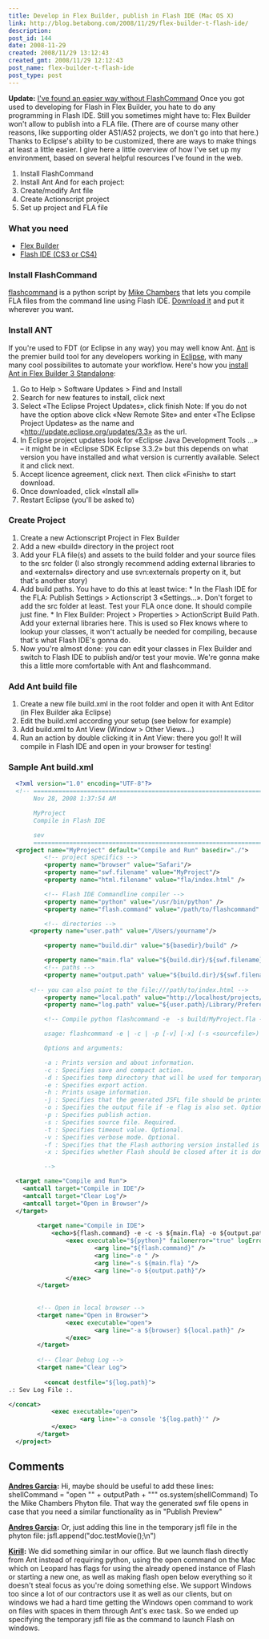 ```yaml
---
title: Develop in Flex Builder, publish in Flash IDE (Mac OS X)
link: http://blog.betabong.com/2008/11/29/flex-builder-t-flash-ide/
description: 
post_id: 144
date: 2008-11-29
created: 2008/11/29 13:12:43
created_gmt: 2008/11/29 12:12:43
post_name: flex-builder-t-flash-ide
post_type: post
---
```



**Update:** [I've found an easier way without FlashCommand](/2008/12/03/test-movie-from-flex-to-flash-easy-way/) Once you got used to developing for Flash in Flex Builder, you hate to do any programming in Flash IDE. Still you sometimes might have to: Flex Builder won't allow to publish into a FLA file. (There are of course many other reasons, like supporting older AS1/AS2 projects, we don't go into that here.) Thanks to Eclipse's ability to be customized, there are ways to make things at least a little easier. I give here a little overview of how I've set up my environment, based on several helpful resources I've found in the web. 

  1. Install FlashCommand
  2. Install Ant
And for each project: 
  1. Create/modify Ant file
  2. Create Actionscript project
  3. Set up project and FLA file

### What you need

  * [Flex Builder](http://www.adobe.com/products/flex/)
  * [Flash IDE (CS3 or CS4)](http://www.adobe.com/products/flash/)

### Install FlashCommand

[flashcommand](http://www.mikechambers.com/blog/2008/05/02/flashcommand-for-os-x-updated-to-work-with-flash-cs3/) is a python script by [Mike Chambers](http://www.mikechambers.com/blog/) that lets you compile FLA files from the command line using Flash IDE. [Download it](http://code.google.com/p/flashcommand/downloads/list) and put it wherever you want. 

### Install ANT

If you're used to FDT (or Eclipse in any way) you may well know Ant. [Ant](http://en.wikipedia.org/wiki/Apache_Ant) is the premier build tool for any developers working in [Eclipse](http://www.eclipse.org/), with many many cool possibilites to automate your workflow. Here's how you [install Ant in Flex Builder 3 Standalone](http://blog.jodybrewster.net/2008/04/09/installing-ant-in-flex-builder-3/): 

  1. Go to Help > Software Updates > Find and Install
  2. Search for new features to install, click next
  3. Select «The Eclipse Project Updates», click finish Note: If you do not have the option above click «New Remote Site» and enter «The Eclipse Project Updates» as the name and «http://update.eclipse.org/updates/3.3» as the url.
  4. In Eclipse project updates look for «Eclipse Java Development Tools ...» – it might be in «Eclipse SDK Eclipse 3.3.2» but this depends on what version you have installed and what version is currently available. Select it and click next.
  5. Accept licence agreement, click next. Then click «Finish» to start download.
  6. Once downloaded, click «Install all»
  7. Restart Eclipse (you'll be asked to)

### Create Project

  1. Create a new Actionscript Project in Flex Builder
  2. Add a new «build» directory in the project root
  3. Add your FLA file(s) and assets to the build folder and your source files to the src folder (I also strongly recommend adding external libraries to and «externals» directory and use svn:externals property on it, but that's another story) 
  4. Add build paths. You have to do this at least twice: 
    * In the Flash IDE for the FLA: Publish Settings > Actionscript 3 «Settings...». Don't forget to add the src folder at least. Test your FLA once done. It should compile just fine.
    * In Flex Builder: Project > Properties > ActionScript Build Path. Add your external libraries here. This is used so Flex knows where to lookup your classes, it won't actually be needed for compiling, because that's what Flash IDE's gonna do.
  5. Now you're almost done: you can edit your classes in Flex Builder and switch to Flash IDE to publish and/or test your movie. We're gonna make this a little more comfortable with Ant and flashcommand.

### Add Ant build file

  1. Create a new file build.xml in the root folder and open it with Ant Editor (in Flex Builder aka Eclipse)
  2. Edit the build.xml according your setup (see below for example)
  3. Add build.xml to Ant View (Window > Other Views...)
  4. Run an action by double clicking it in Ant View: there you go!! It will compile in Flash IDE and open in your browser for testing!

### Sample Ant build.xml

```xml
  <?xml version="1.0" encoding="UTF-8"?>
  <!-- ====================================================================== 
       Nov 28, 2008 1:37:54 AM                                                        

       MyProject    
       Compile in Flash IDE

       sev                                                                
       ====================================================================== -->
  <project name="MyProject" default="Compile and Run" basedir="./">
          <!-- project specifics -->
          <property name="browser" value="Safari"/>
          <property name="swf.filename" value="MyProject"/>
          <property name="html.filename" value="fla/index.html" />

          <!-- Flash IDE Commandline compiler -->
          <property name="python" value="/usr/bin/python" />
          <property name="flash.command" value="/path/to/flashcommand" />

          <!-- directories -->
      <property name="user.path" value="/Users/yourname"/>

          <property name="build.dir" value="${basedir}/build" />

          <property name="main.fla" value="${build.dir}/${swf.filename}.fla" />
          <!-- paths -->
          <property name="output.path" value="${build.dir}/${swf.filename}.swf" />
  
      <!-- you can also point to the file:///path/to/index.html -->
          <property name="local.path" value="http://localhost/projects/MyProject/${html.filename}"/>
          <property name="log.path" value="${user.path}/Library/Preferences/Macromedia/Flash Player/Logs/flashlog.txt"/>

          <!-- Compile python flashcommand -e  -s build/MyProject.fla -o build/MyProject.swf 

          usage: flashcommand -e | -c | -p [-v] [-x] (-s <sourcefile>) ([-o] <exportpath>) ([-t] <timeout>)([-d] <tempdir>) [-j]

          Options and arguments:

          -a : Prints version and about information.
          -c : Specifies save and compact action. 
          -d : Specifies temp directory that will be used for temporary files. Optional.
          -e : Specifies export action.
          -h : Prints usage information.
          -j : Specifies that the generated JSFL file should be printed. If this option is specified, Flash will not be executed.
          -o : Specifies the output file if -e flag is also set. Optional. If not specified, file will be output to same directory as source.
          -p : Specifies publish action.
          -s : Specifies source file. Required.
          -t : Specifies timeout value. Optional.
          -v : Specifies verbose mode. Optional.
          -f : Specifies that the Flash authoring version installed is a version other than Flash CS3
          -x : Specifies whether Flash should be closed after it is done processing. Optional.    

          -->

  <target name="Compile and Run">
    <antcall target="Compile in IDE"/>
    <antcall target="Clear Log"/>
    <antcall target="Open in Browser"/>
  </target>
        
        <target name="Compile in IDE">
            <echo>${flash.command} -e -c -s ${main.fla} -o ${output.path}</echo>
                <exec executable="${python}" failonerror="true" logError="true">
                        <arg line="${flash.command}" />
                        <arg line="-e " />
                        <arg line="-s ${main.fla} "/>
                        <arg line="-o ${output.path}"/>
                </exec>
        </target>
        
        
        <!-- Open in local browser -->
        <target name="Open in Browser">
                <exec executable="open">
                        <arg line="-a ${browser} ${local.path}" />
                </exec>
        </target>
        
        <!-- Clear Debug Log -->
        <target name="Clear Log">
      
          <concat destfile="${log.path}">                                                                                                            
.: Sev Log File :.

</concat>
            <exec executable="open">
                    <arg line="-a console '${log.path}'" />
            </exec>
        </target>
  </project>
```

## Comments

**[Andres Garcia](#17 "2009-01-11 05:18:05"):** Hi, maybe should be useful to add these lines: shellCommand = "open \"" + outputPath + "\"" os.system(shellCommand) To the Mike Chambers Phyton file. That way the generated swf file opens in case that you need a similar functionality as in "Publish Preview"

**[Andres Garcia](#18 "2009-01-11 05:58:07"):** Or, just adding this line in the temporary jsfl file in the phyton file: jsfl.append("doc.testMovie();\n")

**[Kirill](#44 "2009-05-30 12:36:04"):** We did something similar in our office. But we launch flash directly from Ant instead of requiring python, using the open command on the Mac which on Leopard has flags for using the already opened instance of Flash or starting a new one, as well as making flash open below everything so it doesn't steal focus as you're doing something else. We support Windows too since a lot of our contractors use it as well as our clients, but on windows we had a hard time getting the Windows open command to work on files with spaces in them through Ant's exec task. So we ended up specifying the temporary jsfl file as the command to launch Flash on windows.


